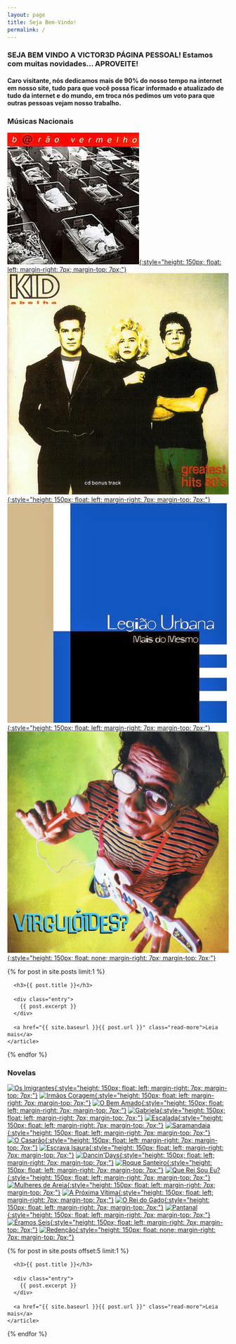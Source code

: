 ```yaml
---
layout: page
title: Seja Bem-Vindo!
permalink: /
---
```


### SEJA BEM VINDO A VICTOR3D PÁGINA PESSOAL! Estamos com muitas novidades... APROVEITE!

#### Caro visitante, nós dedicamos mais de 90% do nosso tempo na internet em nosso site, tudo para que você possa ficar informado e atualizado de tudo da internet e do mundo, em troca nós pedimos um voto para que outras pessoas vejam nosso trabalho.

### Músicas Nacionais

[![Barão Vermelho - Álbum (1996)](/musicas/capas/baraovermelho-1996-album.jpg){:style="height: 150px; float: left; margin-right: 7px; margin-top: 7px;"}](/musicas/baraovermelho-1996-album.html)
[![Kid Abelha - Greatest Hits (1990)](/musicas/capas/kidabelha-1990-greatesthits.jpg){:style="height: 150px; float: left; margin-right: 7px; margin-top: 7px;"}](/musicas/kidabelha-1990-greatesthits.html)
[![Legião Urbana - Mais do Mesmo (1998)](/musicas/capas/legiaourbana-1998-maisdomesmo.jpg){:style="height: 150px; float: left; margin-right: 7px; margin-top: 7px;"}](/musicas/legiaourbana-1998-maisdomesmo.html)
[![Virgulóides - Virgulóides? (1997)](/musicas/capas/virguloides-1997-virguloides.jpg){:style="height: 150px; float: none; margin-right: 7px; margin-top: 7px;"}](/musicas/virguloides-1997-virguloides.html)

<div class="posts">
  {% for post in site.posts limit:1 %}
    <article class="post">

      <h3>{{ post.title }}</h3>

      <div class="entry">
        {{ post.excerpt }}
      </div>

      <a href="{{ site.baseurl }}{{ post.url }}" class="read-more">Leia mais</a>
    </article>
  {% endfor %}
</div>

### Novelas

[![Os Imigrantes](http://www.victor3d.com.br/novelas/img/os_imigrantes_escada.jpg){:style="height: 150px; float: left; margin-right: 7px; margin-top: 7px;"}](http://www.victor3d.com.br/novelas/os_imigrantes.html)
[![Irmãos Coragem](http://www.victor3d.com.br/novelas/img/irmaos_coragem_tarcisio_e_claudio.jpg){:style="height: 150px; float: left; margin-right: 7px; margin-top: 7px;"}](http://www.victor3d.com.br/novelas/irmaos_coragem.html)
[![O Bem Amado](http://www.victor3d.com.br/novelas/img/o_bem_amado_p_gracindo.jpg){:style="height: 150px; float: left; margin-right: 7px; margin-top: 7px;"}](http://www.victor3d.com.br/novelas/o_bem_amado.html)
[![Gabriela](http://www.victor3d.com.br/novelas/img/gabriela_tema.jpg){:style="height: 150px; float: left; margin-right: 7px; margin-top: 7px;"}](http://www.victor3d.com.br/novelas/gabriela.html)
[![Escalada](http://www.victor3d.com.br/novelas/img/escalada_tarcisio_e.jpg){:style="height: 150px; float: left; margin-right: 7px; margin-top: 7px;"}](http://www.victor3d.com.br/novelas/escalada.html)
[![Saramandaia](http://www.victor3d.com.br/novelas/img/saramandaia_elenco.jpg){:style="height: 150px; float: left; margin-right: 7px; margin-top: 7px;"}](http://www.victor3d.com.br/novelas/saramandaia.html)
[![O Casarão](http://www.victor3d.com.br/novelas/img/o_casarao_r_sorrah_festa.jpg){:style="height: 150px; float: left; margin-right: 7px; margin-top: 7px;"}](http://www.victor3d.com.br/novelas/o_casarao.html)
[![Escrava Isaura](http://www.victor3d.com.br/novelas/img/escrava_isaura_lucelia_e_beatriz_lyra.jpg){:style="height: 150px; float: left; margin-right: 7px; margin-top: 7px;"}](http://www.victor3d.com.br/novelas/escrava_isaura.html)
[![Dancin'Days](http://www.victor3d.com.br/novelas/img/dancin_days_sonia_danca.jpg){:style="height: 150px; float: left; margin-right: 7px; margin-top: 7px;"}](http://www.victor3d.com.br/novelas/dancin_days.html)
[![Roque Santeiro](http://www.victor3d.com.br/novelas/img/roque_santeiro_l_duarte_r.jpg){:style="height: 150px; float: left; margin-right: 7px; margin-top: 7px;"}](http://www.victor3d.com.br/novelas/roque_santeiro.html)
[![Que Rei Sou Eu?](http://www.victor3d.com.br/novelas/img/que_rei_sou_eu_edson_e_giulia_gam.jpg){:style="height: 150px; float: left; margin-right: 7px; margin-top: 7px;"}](http://www.victor3d.com.br/novelas/que_rei_sou_eu.html)
[![Mulheres de Areia](http://www.victor3d.com.br/novelas/img/mulheres_de_areia_glorias_pires.jpg){:style="height: 150px; float: left; margin-right: 7px; margin-top: 7px;"}](http://www.victor3d.com.br/novelas/mulheres_de_areia2.html)
[![A Próxima Vítima](http://www.victor3d.com.br/novelas/img/a_proxima_vitima_logo.jpg){:style="height: 150px; float: left; margin-right: 7px; margin-top: 7px;"}](http://www.victor3d.com.br/novelas/a_proxima_vitima.html)
[![O Rei do Gado](http://www.victor3d.com.br/novelas/img/o_rei_do_gado_foto_antiga.jpg){:style="height: 150px; float: left; margin-right: 7px; margin-top: 7px;"}](http://www.victor3d.com.br/novelas/o_rei_do_gado.html)
[![Pantanal](http://www.victor3d.com.br/novelas/img/pantanal_caruso_castro_e_alves.jpg){:style="height: 150px; float: left; margin-right: 7px; margin-top: 7px;"}](http://www.victor3d.com.br/novelas/pantanal.html)
[![Éramos Seis](http://www.victor3d.com.br/novelas/img/eramos_seis.jpg){:style="height: 150px; float: left; margin-right: 7px; margin-top: 7px;"}](http://www.victor3d.com.br/novelas/eramos_seis.html)
[![Redenção](http://www.victor3d.com.br/novelas/img/redencao_couco_e.jpg){:style="height: 150px; float: none; margin-right: 7px; margin-top: 7px;"}](http://www.victor3d.com.br/novelas/redencao.html)

<div class="posts">
  {% for post in site.posts offset:5 limit:1 %}
    <article class="post">

      <h3>{{ post.title }}</h3>

      <div class="entry">
        {{ post.excerpt }}
      </div>

      <a href="{{ site.baseurl }}{{ post.url }}" class="read-more">Leia mais</a>
    </article>
  {% endfor %}
</div>
